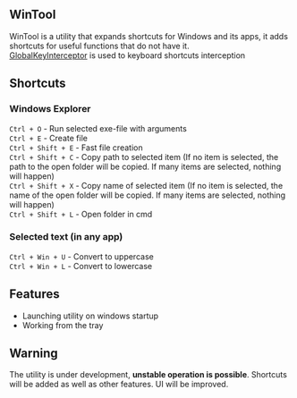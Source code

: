## WinTool

WinTool is a utility that expands shortcuts for Windows and its apps, it adds shortcuts for useful functions that do not have it.
<br>[GlobalKeyInterceptor](https://github.com/arcanexhoax/GlobalKeyInterceptor) is used to keyboard shortcuts interception

## Shortcuts
### Windows Explorer
`Ctrl + O` - Run selected exe-file with arguments
<br>`Ctrl + E` - Create file
<br>`Ctrl + Shift + E` - Fast file creation
<br>`Ctrl + Shift + C` - Copy path to selected item (If no item is selected, the path to the open folder will be copied. If many items are selected, nothing will happen)
<br>`Ctrl + Shift + X` - Copy name of selected item (If no item is selected, the name of the open folder will be copied. If many items are selected, nothing will happen)
<br>`Ctrl + Shift + L` - Open folder in cmd

### Selected text (in any app)
`Ctrl + Win + U` - Convert to uppercase
<br>`Ctrl + Win + L` - Convert to lowercase

## Features
- Launching utility on windows startup
- Working from the tray

## Warning
The utility is under development, **unstable operation is possible**. Shortcuts will be added as well as other features. UI will be improved.
